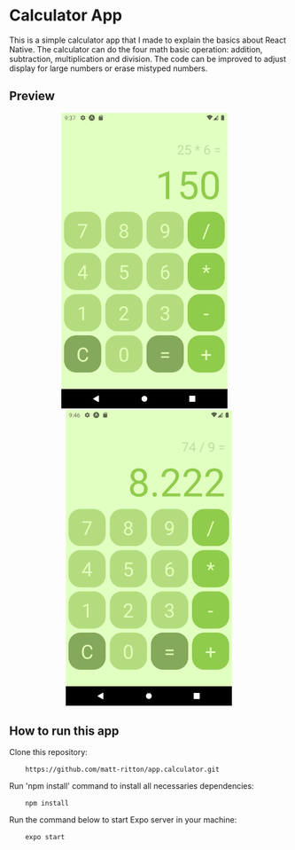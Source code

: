 # Calculator App

This is a simple calculator app that I made to explain the basics about React Native. The calculator can do the four math basic operation: addition,
subtraction, multiplication and division. The code can be improved to adjust display for large numbers or erase mistyped numbers.

## Preview

<p align=center><img width='300px' src='assets/screenshot.png'>&nbsp;&nbsp;&nbsp;&nbsp;
<img width='300px' src='assets/screenshot2.png'></p>

## How to run this app

Clone this repository:

        https://github.com/matt-ritton/app.calculator.git

Run 'npm install' command to install all necessaries dependencies:

        npm install

Run the command below to start Expo server in your machine:

        expo start